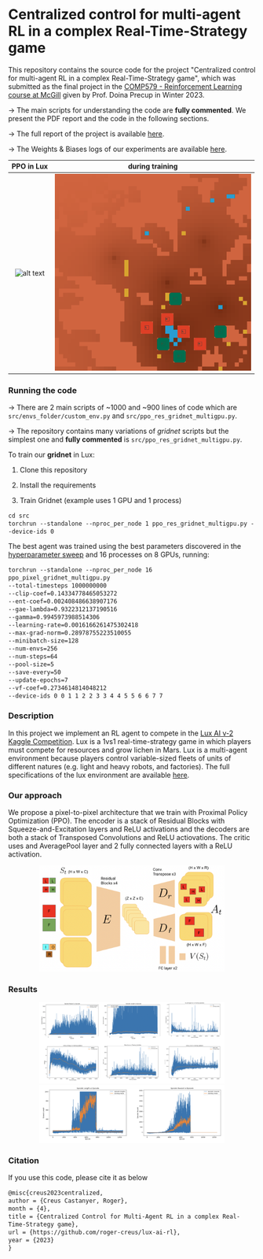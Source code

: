 # Centralized control for multi-agent RL in a complex Real-Time-Strategy game

This repository contains the source code for the project "Centralized control for multi-agent RL in a complex Real-Time-Strategy game", which was submitted as the final project in the [COMP579 - Reinforcement Learning course at McGill](https://www.cs.mcgill.ca/~dprecup/courses/Winter2023/syllabus.html) given by Prof. Doina Precup in Winter 2023.

&rarr; The main scripts for understanding the code are **fully commented**. We present the PDF report and the code in the following sections.

&rarr; The full report of the project is available [here](https://github.com/roger-creus/centralized-control-lux/blob/main/report.pdf).

&rarr; The Weights & Biases logs of our experiments are available [here](https://api.wandb.ai/links/rogercreus/49pdlt7a).


|  PPO in Lux | during training |  
|:-------------------------:|:-------------------------:|
|![alt text](imgs/vid.gif)| ![alt text](imgs/vid2.gif)| 


### Running the code

&rarr; There are 2 main scripts of ~1000 and ~900 lines of code which are ```src/envs_folder/custom_env.py``` and ```src/ppo_res_gridnet_multigpu.py```.

&rarr; The repository contains many variations of *gridnet* scripts but the simplest one and **fully commented** is ```src/ppo_res_gridnet_multigpu.py```.

To train our **gridnet** in Lux:

1) Clone this repository

2) Install the requirements

3) Train Gridnet (example uses 1 GPU and 1 process)

```
cd src
torchrun --standalone --nproc_per_node 1 ppo_res_gridnet_multigpu.py --device-ids 0
```


The best agent was trained using the best parameters discovered in the [hyperparameter sweep](https://api.wandb.ai/links/rogercreus/49pdlt7a) and 16 processes on 8 GPUs, running:

```
torchrun --standalone --nproc_per_node 16 ppo_pixel_gridnet_multigpu.py 
--total-timesteps 1000000000 
--clip-coef=0.14334778465053272 
--ent-coef=0.002408486638907176 
--gae-lambda=0.9322312137190516
--gamma=0.9945973988514306
--learning-rate=0.0016166261475302418 
--max-grad-norm=0.28978755223510055 
--minibatch-size=128
--num-envs=256 
--num-steps=64 
--pool-size=5 
--save-every=50 
--update-epochs=7 
--vf-coef=0.2734614814048212 
--device-ids 0 0 1 1 2 2 3 3 4 4 5 5 6 6 7 7

```


### Description

In this project we implement an RL agent to compete in the [Lux AI v-2 Kaggle Competition](https://github.com/Lux-AI-Challenge/Lux-Design-S2). Lux is a 1vs1 real-time-strategy game in which players must compete for resources and grow lichen in Mars. Lux is a multi-agent environment because players control variable-sized fleets of units of different natures (e.g. light and heavy robots, and factories). The full specifications of the lux environment are available [here](https://www.lux-ai.org/specs-s2).

### Our approach

We propose a pixel-to-pixel architecture that we train with Proximal Policy Optimization (PPO). The encoder is a stack of Residual Blocks with Squeeze-and-Excitation layers and ReLU activations and the decoders are both a stack of Transposed Convolutions and ReLU actiovations. The critic uses and AveragePool layer and 2 fully connected layers with a ReLU activation.

<div align="center">
  <img src="imgs/arch.png" alt="The centralized agent" width="75%" />
</div>


### Results

<div align="center">
  <img src="imgs/exp_logs.png" alt="Training curves for the final configuration" width="75%" />
</div>

<div align="center">
  <img src="imgs/exp_logs2.png" alt="Training curves for the final configuration" width="75%" />
</div>


### Citation

If you use this code, please cite it as below

```
@misc{creus2023centralized,
author = {Creus Castanyer, Roger},
month = {4},
title = {Centralized Control for Multi-Agent RL in a complex Real-Time-Strategy game},
url = {https://github.com/roger-creus/lux-ai-rl},
year = {2023}
}
```





